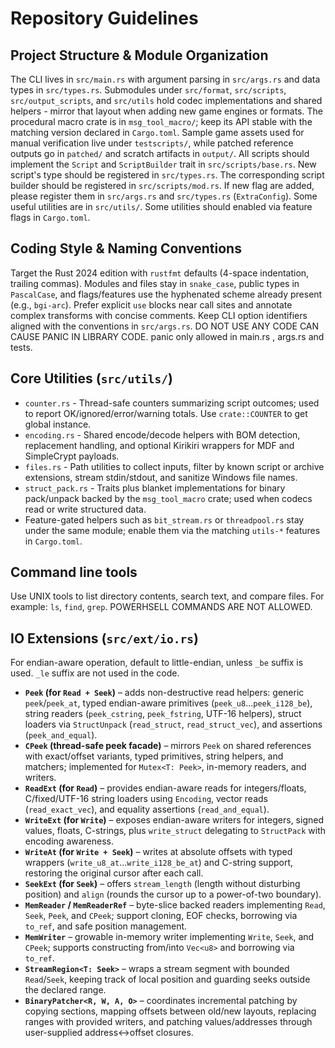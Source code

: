 # Repository Guidelines

## Project Structure & Module Organization
The CLI lives in `src/main.rs` with argument parsing in `src/args.rs` and data types in `src/types.rs`. Submodules under `src/format`, `src/scripts`, `src/output_scripts`, and `src/utils` hold codec implementations and shared helpers - mirror that layout when adding new game engines or formats. The procedural macro crate is in `msg_tool_macro/`; keep its API stable with the matching version declared in `Cargo.toml`. Sample game assets used for manual verification live under `testscripts/`, while patched reference outputs go in `patched/` and scratch artifacts in `output/`.
All scripts should implement the `Script` and `ScriptBuilder` trait in `src/scripts/base.rs`. New script's type should be registered in `src/types.rs`. The corresponding script builder should be registered in `src/scripts/mod.rs`. If new flag are added, please register them in `src/args.rs` and `src/types.rs` (`ExtraConfig`).
Some useful utilities are in `src/utils/`. Some utilities should enabled via feature flags in `Cargo.toml`.

## Coding Style & Naming Conventions
Target the Rust 2024 edition with `rustfmt` defaults (4-space indentation, trailing commas). Modules and files stay in `snake_case`, public types in `PascalCase`, and flags/features use the hyphenated scheme already present (e.g., `bgi-arc`). Prefer explicit `use` blocks near call sites and annotate complex transforms with concise comments. Keep CLI option identifiers aligned with the conventions in `src/args.rs`.
DO NOT USE ANY CODE CAN CAUSE PANIC IN LIBRARY CODE.
panic only allowed in main.rs , args.rs and tests.

## Core Utilities (`src/utils/`)
- `counter.rs` - Thread-safe counters summarizing script outcomes; used to report OK/ignored/error/warning totals. Use `crate::COUNTER` to get global instance.
- `encoding.rs` - Shared encode/decode helpers with BOM detection, replacement handling, and optional Kirikiri wrappers for MDF and SimpleCrypt payloads.
- `files.rs` - Path utilities to collect inputs, filter by known script or archive extensions, stream stdin/stdout, and sanitize Windows file names.
- `struct_pack.rs` - Traits plus blanket implementations for binary pack/unpack backed by the `msg_tool_macro` crate; used when codecs read or write structured data.
- Feature-gated helpers such as `bit_stream.rs` or `threadpool.rs` stay under the same module; enable them via the matching `utils-*` features in `Cargo.toml`.

## Command line tools
Use UNIX tools to list directory contents, search text, and compare files. For example: `ls`, `find`, `grep`.
POWERHSELL COMMANDS ARE NOT ALLOWED.

## IO Extensions (`src/ext/io.rs`)
For endian-aware operation, default to little-endian, unless `_be` suffix is used. `_le` suffix are not used in the code.
- **`Peek` (for `Read + Seek`)** – adds non-destructive read helpers: generic `peek`/`peek_at`, typed endian-aware primitives (`peek_u8`…`peek_i128_be`), string readers (`peek_cstring`, `peek_fstring`, UTF-16 helpers), struct loaders via `StructUnpack` (`read_struct`, `read_struct_vec`), and assertions (`peek_and_equal`).
- **`CPeek` (thread-safe peek facade)** – mirrors `Peek` on shared references with exact/offset variants, typed primitives, string helpers, and matchers; implemented for `Mutex<T: Peek>`, in-memory readers, and writers.
- **`ReadExt` (for `Read`)** – provides endian-aware reads for integers/floats, C/fixed/UTF-16 string loaders using `Encoding`, vector reads (`read_exact_vec`), and equality assertions (`read_and_equal`).
- **`WriteExt` (for `Write`)** – exposes endian-aware writers for integers, signed values, floats, C-strings, plus `write_struct` delegating to `StructPack` with encoding awareness.
- **`WriteAt` (for `Write + Seek`)** – writes at absolute offsets with typed wrappers (`write_u8_at`…`write_i128_be_at`) and C-string support, restoring the original cursor after each call.
- **`SeekExt` (for `Seek`)** – offers `stream_length` (length without disturbing position) and `align` (rounds the cursor up to a power-of-two boundary).
- **`MemReader` / `MemReaderRef`** – byte-slice backed readers implementing `Read`, `Seek`, `Peek`, and `CPeek`; support cloning, EOF checks, borrowing via `to_ref`, and safe position management.
- **`MemWriter`** – growable in-memory writer implementing `Write`, `Seek`, and `CPeek`; supports constructing from/into `Vec<u8>` and borrowing via `to_ref`.
- **`StreamRegion<T: Seek>`** – wraps a stream segment with bounded `Read`/`Seek`, keeping track of local position and guarding seeks outside the declared range.
- **`BinaryPatcher<R, W, A, O>`** – coordinates incremental patching by copying sections, mapping offsets between old/new layouts, replacing ranges with provided writers, and patching values/addresses through user-supplied address↔offset closures.
